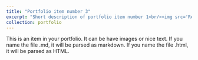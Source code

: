 ```yaml
---
title: "Portfolio item number 3"
excerpt: "Short description of portfolio item number 1<br/><img src='Residency.jpg'>"
collection: portfolio
---
```


This is an item in your portfolio. It can be have images or nice text. If you name the file .md, it will be parsed as markdown. If you name the file .html, it will be parsed as HTML. 
